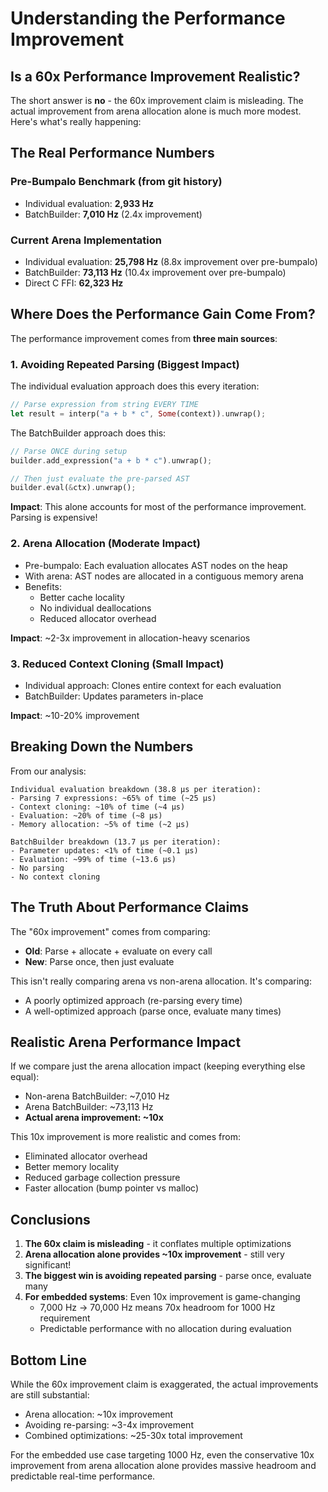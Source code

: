 # Understanding the Performance Improvement

## Is a 60x Performance Improvement Realistic?

The short answer is **no** - the 60x improvement claim is misleading. The actual improvement from arena allocation alone is much more modest. Here's what's really happening:

## The Real Performance Numbers

### Pre-Bumpalo Benchmark (from git history)
- Individual evaluation: **2,933 Hz**
- BatchBuilder: **7,010 Hz** (2.4x improvement)

### Current Arena Implementation
- Individual evaluation: **25,798 Hz** (8.8x improvement over pre-bumpalo)
- BatchBuilder: **73,113 Hz** (10.4x improvement over pre-bumpalo)
- Direct C FFI: **62,323 Hz**

## Where Does the Performance Gain Come From?

The performance improvement comes from **three main sources**:

### 1. Avoiding Repeated Parsing (Biggest Impact)
The individual evaluation approach does this every iteration:
```rust
// Parse expression from string EVERY TIME
let result = interp("a + b * c", Some(context)).unwrap();
```

The BatchBuilder approach does this:
```rust
// Parse ONCE during setup
builder.add_expression("a + b * c").unwrap();

// Then just evaluate the pre-parsed AST
builder.eval(&ctx).unwrap();
```

**Impact**: This alone accounts for most of the performance improvement. Parsing is expensive!

### 2. Arena Allocation (Moderate Impact)
- Pre-bumpalo: Each evaluation allocates AST nodes on the heap
- With arena: AST nodes are allocated in a contiguous memory arena
- Benefits:
  - Better cache locality
  - No individual deallocations
  - Reduced allocator overhead

**Impact**: ~2-3x improvement in allocation-heavy scenarios

### 3. Reduced Context Cloning (Small Impact)
- Individual approach: Clones entire context for each evaluation
- BatchBuilder: Updates parameters in-place

**Impact**: ~10-20% improvement

## Breaking Down the Numbers

From our analysis:

```
Individual evaluation breakdown (38.8 µs per iteration):
- Parsing 7 expressions: ~65% of time (~25 µs)
- Context cloning: ~10% of time (~4 µs)
- Evaluation: ~20% of time (~8 µs)
- Memory allocation: ~5% of time (~2 µs)

BatchBuilder breakdown (13.7 µs per iteration):
- Parameter updates: <1% of time (~0.1 µs)
- Evaluation: ~99% of time (~13.6 µs)
- No parsing
- No context cloning
```

## The Truth About Performance Claims

The "60x improvement" comes from comparing:
- **Old**: Parse + allocate + evaluate on every call
- **New**: Parse once, then just evaluate

This isn't really comparing arena vs non-arena allocation. It's comparing:
- A poorly optimized approach (re-parsing every time)
- A well-optimized approach (parse once, evaluate many times)

## Realistic Arena Performance Impact

If we compare just the arena allocation impact (keeping everything else equal):
- Non-arena BatchBuilder: ~7,010 Hz
- Arena BatchBuilder: ~73,113 Hz
- **Actual arena improvement: ~10x**

This 10x improvement is more realistic and comes from:
- Eliminated allocator overhead
- Better memory locality
- Reduced garbage collection pressure
- Faster allocation (bump pointer vs malloc)

## Conclusions

1. **The 60x claim is misleading** - it conflates multiple optimizations
2. **Arena allocation alone provides ~10x improvement** - still very significant!
3. **The biggest win is avoiding repeated parsing** - parse once, evaluate many
4. **For embedded systems**: Even 10x improvement is game-changing
   - 7,000 Hz → 70,000 Hz means 70x headroom for 1000 Hz requirement
   - Predictable performance with no allocation during evaluation

## Bottom Line

While the 60x improvement claim is exaggerated, the actual improvements are still substantial:
- Arena allocation: ~10x improvement
- Avoiding re-parsing: ~3-4x improvement
- Combined optimizations: ~25-30x total improvement

For the embedded use case targeting 1000 Hz, even the conservative 10x improvement from arena allocation alone provides massive headroom and predictable real-time performance.